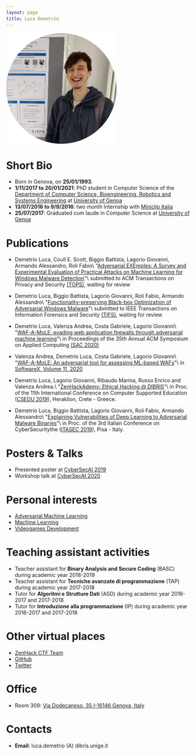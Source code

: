 ```yaml
---
layout: page
title: Luca Demetrio
---
```


<img src="/pics/demetrio.png" alt="Ops, something went wrong. This picture is missing!" width="300"/>

# Short Bio
* Born in Genova, on **25/01/1993**.
* **1/11/2017 to 20/01/2021**: PhD student in Computer Science of the [Department of Computer Science, Bioengineering, Robotics and Systems Engineering](http://www.dibris.unige.it/) at [University of Genoa](https://en.wikipedia.org/wiki/University_of_Genoa)
* **13/07/2016 to 9/9/2016**: two month Internship with [Miniclip Italia](https://corporate.miniclip.com/where-we-are/)
* **25/07/2017**: Graduated cum laude in Computer Science at [University of Genoa](https://en.wikipedia.org/wiki/University_of_Genoa)

# Publications
* Demetrio Luca, Coull E. Scott, Biggio Battista, Lagorio Giovanni, Armando Alessandro, Roli Fabio\\
"[Adversarial EXEmples: A Survey and Experimental Evaluation of Practical Attacks on Machine Learning for Windows Malware Detection](https://arxiv.org/abs/2008.07125)"\\
submitted to ACM Transactions on Privacy and Security [(TOPS)](https://dl.acm.org/journal/tops), waiting for review

* Demetrio Luca, Biggio Battista, Lagorio Giovanni, Roli Fabio, Armando Alessandro\\
"[Functionality-preserving Black-box Optimization of Adversarial Windows Malware](https://arxiv.org/abs/2003.13526)"\\
submitted to IEEE Transactions on Information Forensics and Security [(TIFS)](https://signalprocessingsociety.org/publications-resources/ieee-transactions-information-forensics-and-security), waiting for review

* Demetrio Luca, Valenza Andrea, Costa Gabriele, Lagorio Giovanni\\
"[WAF-A-MoLE: evading web application firewalls through adversarial machine learning](https://dl.acm.org/doi/10.1145/3341105.3373962)"\\
in Proceedings of the 35th Annual ACM Symposium on Applied Computing [(SAC 2020)](https://www.sigapp.org/sac/sac2020/)

* Valenza Andrea, Demetrio Luca, Costa Gabriele, Lagorio Giovanni\\
"[WAF-A-MoLE: An adversarial tool for assessing ML-based WAFs](https://doi.org/10.1016/j.softx.2019.100367)"\\
in [SoftwareX, Volume 11, 2020](https://www.sciencedirect.com/journal/softwarex)

* Demetrio Luca, Lagorio Giovanni, Ribaudo Marina, Russo Enrico and Valenza Andrea.\\
"[ZenHackAdemy: Ethical Hacking @ DIBRIS](http://insticc.org/node/TechnicalProgram/csedu/presentationDetails/77471)"\\
in Proc. of the 11th International Conference on Computer Supported Education ([CSEDU 2019](http://www.csedu.org/)), Heraklion, Crete - Greece.

* Demetrio Luca, Biggio Battista, Lagorio Giovanni, Roli Fabio, Armando Alessandro\\
"[Explaining Vulnerabilities of Deep Learning to Adversarial Malware Binaries](https://arxiv.org/abs/1901.03583)"\\
in Proc. of the 3rd Italian Conference on CyberSecuritythe ([ITASEC 2019](https://www.itasec.it/)), Pisa - Italy.

# Posters & Talks
* Presented poster at [CyberSecAI 2019](https://cybersecai.com/2019-highlights/)
* Workshop talk at [CyberSecAI 2020](https://cybersecai.com/speaker/luca-demetrio/)

# Personal interests
* [Adversarial Machine Learning](https://en.wikipedia.org/wiki/Adversarial_machine_learning)
* [Machine Learning](https://en.wikipedia.org/wiki/Machine_learning)
* [Videogames Development](https://en.wikipedia.org/wiki/Video_game_development)

# Teaching assistant activities
* Teacher assistant for **Binary Analysis and Secure Coding** (BASC) during academic year 2018-2019
* Teacher assistant for **Tecniche avanzate di programmazione** (TAP) during academic year 2017-2018
* Tutor for **Algoritmi e Strutture Dati** (ASD) during academic year 2016-2017 and 2017-2018
* Tutor for **Introduzione alla programmazione** (IP) during academic year 2016-2017 and 2017-2018


# Other virtual places
* [ZenHack CTF Team](https://zenhack.it)
* [GitHub](https://github.com/zangobot)
* [Twitter](https://twitter.com/zangobot)

# Office
* Room 309: [Via Dodecaneso, 35 I-16146 Genova, Italy](https://www.google.com/maps/place/Universit%C3%A0+degli+Studi+di+Genova+-+Dipartimento+di+Informatica,+Bioingegneria,+Robotica+e+Ingegneria+dei+Sistemi/@44.4033504,8.9718396,17.37z/data=!4m5!3m4!1s0x0:0x36191c714ef37673!8m2!3d44.4032971!4d8.9723245?hl=en-US)

# Contacts
* **Email**: luca.demetrio (A) dibris.unige.it
